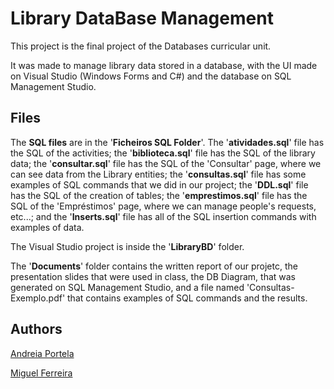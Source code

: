 # Library DataBase Management
This project is the final project of the Databases curricular unit.

It was made to manage library data stored in a database, with the UI made on Visual Studio (Windows Forms and C#) and the database on SQL Management Studio.

## Files

The **SQL files** are in the '**Ficheiros SQL Folder**'.
The '**atividades.sql**' file has the SQL of the activities; the '**biblioteca.sql**' file has the SQL of the library data; the '**consultar.sql**' file has the SQL of the 'Consultar' page, where we can see data from the Library entities; the '**consultas.sql**' file has some examples of SQL commands that we did in our project; the '**DDL.sql**' file has the SQL of the creation of tables; the '**emprestimos.sql**' file has the SQL of the 'Empréstimos' page, where we can manage people's requests, etc...; and the '**Inserts.sql**' file has all of the SQL insertion commands with examples of data.

The Visual Studio project is inside the '**LibraryBD**' folder.

The '**Documents**' folder contains the written report of our projetc, the presentation slides that were used in class, the DB Diagram, that was generated on SQL Management Studio, and a file named 'Consultas-Exemplo.pdf' that contains examples of SQL commands and the results.

## Authors

[Andreia Portela](https://github.com/AndreiaPp)

[Miguel Ferreira](https://github.com/MiguelF07)

